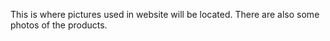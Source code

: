 This is where pictures used in website will be located. There are also some photos of the products.
